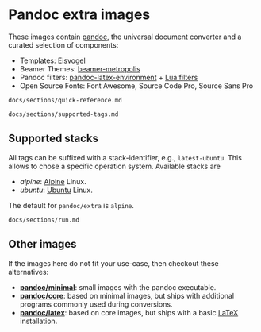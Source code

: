 Pandoc extra images
==================================================================

These images contain [pandoc][], the universal document converter
and a curated selection of components:

* Templates: [Eisvogel][]
* Beamer Themes: [beamer-metropolis][]
* Pandoc filters: [pandoc-latex-environment][] + [Lua filters][]
* Open Source Fonts: Font Awesome, Source Code Pro, Source Sans Pro

[Eisvogel]: https://github.com/Wandmalfarbe/pandoc-latex-template
[beamer-metropolis]: https://github.com/matze/mtheme
[pandoc-latex-environment]: https://github.com/chdemko/pandoc-latex-environment
[Lua filters]: https://github.com/pandoc/lua-filters

[pandoc]: https://pandoc.org/
[LaTeX]: https://latex-project.org/
[TeX Live]: https://www.tug.org/texlive/

``` include
docs/sections/quick-reference.md
```

``` include
docs/sections/supported-tags.md
```

Supported stacks <a name="supported-stacks"></a>
------------------------------------------------------------------

All tags can be suffixed with a stack-identifier, e.g.,
`latest-ubuntu`. This allows to chose a specific operation system.
Available stacks are

- *alpine*: [Alpine] Linux.
- *ubuntu*: [Ubuntu] Linux.

The default for `pandoc/extra` is `alpine`.

[Alpine]: https://alpinelinux.org/
[Ubuntu]: https://ubuntu.org/


``` include
docs/sections/run.md
```

Other images
------------------------------------------------------------------

If the images here do not fit your use-case, then checkout these
alternatives:

-   [**pandoc/minimal**][]: small images with the pandoc executable.
-   [**pandoc/core**][]: based on minimal images, but ships with
    additional programs commonly used during conversions.
-   [**pandoc/latex**][]: based on core images, but ships with a basic
    [LaTeX] installation.

[**pandoc/minimal**]: https://hub.docker.com/r/pandoc/minimal
[**pandoc/core**]: https://hub.docker.com/r/pandoc/core
[**pandoc/latex**]: https://hub.docker.com/r/pandoc/latex
